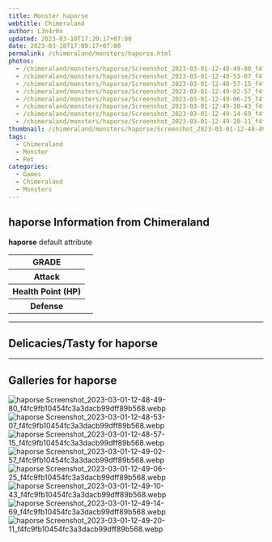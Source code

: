 ```yaml
---
title: Monster haporse
webtitle: Chimeraland
author: L3n4r0x
updated: 2023-03-10T17:20:17+07:00
date: 2023-03-10T17:09:17+07:00
permalink: /chimeraland/monsters/haporse.html
photos:
  - /chimeraland/monsters/haporse/Screenshot_2023-03-01-12-48-49-80_f4fc9fb10454fc3a3dacb99dff89b568.webp
  - /chimeraland/monsters/haporse/Screenshot_2023-03-01-12-48-53-07_f4fc9fb10454fc3a3dacb99dff89b568.webp
  - /chimeraland/monsters/haporse/Screenshot_2023-03-01-12-48-57-15_f4fc9fb10454fc3a3dacb99dff89b568.webp
  - /chimeraland/monsters/haporse/Screenshot_2023-03-01-12-49-02-57_f4fc9fb10454fc3a3dacb99dff89b568.webp
  - /chimeraland/monsters/haporse/Screenshot_2023-03-01-12-49-06-25_f4fc9fb10454fc3a3dacb99dff89b568.webp
  - /chimeraland/monsters/haporse/Screenshot_2023-03-01-12-49-10-43_f4fc9fb10454fc3a3dacb99dff89b568.webp
  - /chimeraland/monsters/haporse/Screenshot_2023-03-01-12-49-14-69_f4fc9fb10454fc3a3dacb99dff89b568.webp
  - /chimeraland/monsters/haporse/Screenshot_2023-03-01-12-49-20-11_f4fc9fb10454fc3a3dacb99dff89b568.webp
thumbnail: /chimeraland/monsters/haporse/Screenshot_2023-03-01-12-48-49-80_f4fc9fb10454fc3a3dacb99dff89b568.webp
tags:
  - Chimeraland
  - Monster
  - Pet
categories:
  - Games
  - Chimeraland
  - Monsters
---
```


<section id="bootstrap-wrapper"><link rel="stylesheet" href="https://cdn.statically.io/gh/dimaslanjaka/Web-Manajemen/40ac3225/css/bootstrap-4.5-wrapper.css"/><h2>haporse Information from Chimeraland</h2><p><b>haporse</b> default attribute <table><tr><th>GRADE</th><td></td></tr><tr><th>Attack</th><td></td></tr><tr><th>Health Point (HP)</th><td></td></tr><tr><th>Defense</th><td></td></tr></table></p><hr/><h2>Delicacies/Tasty for haporse</h2><hr/><div id="gallery"><h2>Galleries for haporse</h2><div class="row"><div class="col-lg-6 col-12"><img src="/chimeraland/monsters/haporse/Screenshot_2023-03-01-12-48-49-80_f4fc9fb10454fc3a3dacb99dff89b568.webp" alt="haporse Screenshot_2023-03-01-12-48-49-80_f4fc9fb10454fc3a3dacb99dff89b568.webp"/></div><div class="col-lg-6 col-12"><img src="/chimeraland/monsters/haporse/Screenshot_2023-03-01-12-48-53-07_f4fc9fb10454fc3a3dacb99dff89b568.webp" alt="haporse Screenshot_2023-03-01-12-48-53-07_f4fc9fb10454fc3a3dacb99dff89b568.webp"/></div><div class="col-lg-6 col-12"><img src="/chimeraland/monsters/haporse/Screenshot_2023-03-01-12-48-57-15_f4fc9fb10454fc3a3dacb99dff89b568.webp" alt="haporse Screenshot_2023-03-01-12-48-57-15_f4fc9fb10454fc3a3dacb99dff89b568.webp"/></div><div class="col-lg-6 col-12"><img src="/chimeraland/monsters/haporse/Screenshot_2023-03-01-12-49-02-57_f4fc9fb10454fc3a3dacb99dff89b568.webp" alt="haporse Screenshot_2023-03-01-12-49-02-57_f4fc9fb10454fc3a3dacb99dff89b568.webp"/></div><div class="col-lg-6 col-12"><img src="/chimeraland/monsters/haporse/Screenshot_2023-03-01-12-49-06-25_f4fc9fb10454fc3a3dacb99dff89b568.webp" alt="haporse Screenshot_2023-03-01-12-49-06-25_f4fc9fb10454fc3a3dacb99dff89b568.webp"/></div><div class="col-lg-6 col-12"><img src="/chimeraland/monsters/haporse/Screenshot_2023-03-01-12-49-10-43_f4fc9fb10454fc3a3dacb99dff89b568.webp" alt="haporse Screenshot_2023-03-01-12-49-10-43_f4fc9fb10454fc3a3dacb99dff89b568.webp"/></div><div class="col-lg-6 col-12"><img src="/chimeraland/monsters/haporse/Screenshot_2023-03-01-12-49-14-69_f4fc9fb10454fc3a3dacb99dff89b568.webp" alt="haporse Screenshot_2023-03-01-12-49-14-69_f4fc9fb10454fc3a3dacb99dff89b568.webp"/></div><div class="col-lg-6 col-12"><img src="/chimeraland/monsters/haporse/Screenshot_2023-03-01-12-49-20-11_f4fc9fb10454fc3a3dacb99dff89b568.webp" alt="haporse Screenshot_2023-03-01-12-49-20-11_f4fc9fb10454fc3a3dacb99dff89b568.webp"/></div></div></div></section>